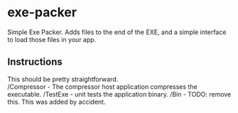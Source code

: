 # exe-packer
Simple Exe Packer.  Adds files to the end of the EXE, and a simple interface to load those files in your app.

## Instructions
This should be pretty straightforward.  
/Compressor - The compressor host application compresses the executable.
/TestExe - unit tests the application binary.
/Bin - TODO: remove this.  This was added by accident. 


